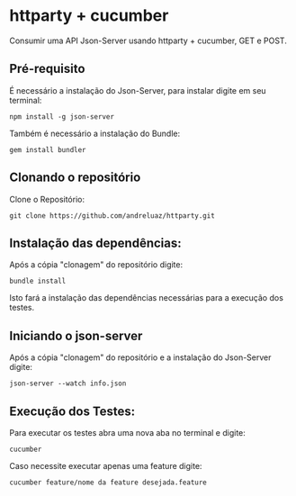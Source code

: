 # httparty + cucumber
Consumir uma API Json-Server usando httparty + cucumber, GET e POST.

## Pré-requisito

É necessário a instalação do Json-Server, para instalar digite em seu terminal:

```
npm install -g json-server
```

Também é necessário a instalação do Bundle:

```
gem install bundler
```

## Clonando o repositório

Clone o Repositório:
```
git clone https://github.com/andreluaz/httparty.git
```

## Instalação das dependências:

Após a cópia "clonagem" do repositório digite:
```
bundle install
```

Isto fará a instalação das dependências necessárias para a execução dos testes.

## Iniciando o json-server

Após a cópia "clonagem" do repositório e a instalação do Json-Server digite:
```
json-server --watch info.json
```

## Execução dos Testes:

Para executar os testes abra uma nova aba no terminal e digite:

```
cucumber
```

Caso necessite executar apenas uma feature digite:

```
cucumber feature/nome da feature desejada.feature
```

